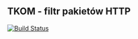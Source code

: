 ## TKOM - filtr pakietów HTTP

[![Build Status](https://travis-ci.org/LuXuryPro/tkom.svg?branch=master)](https://travis-ci.org/LuXuryPro/tkom)

